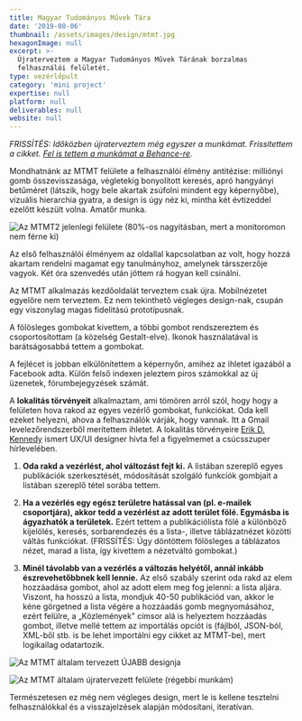 ```yaml
---
title: Magyar Tudományos Művek Tára
date: '2019-08-06'
thumbnail: /assets/images/design/mtmt.jpg
hexagonImage: null
excerpt: >-
  Újraterveztem a Magyar Tudományos Művek Tárának borzalmas
  felhasználói felületét.
type: vezérlőpult
category: 'mini project'
expertise: null
platform: null
deliverables: null
website: null
---
```

*FRISSÍTÉS: Időközben újraterveztem még egyszer a munkámat. Frissítettem a cikket. [Fel is tettem a munkámat a Behance-re](https://www.behance.net/gallery/87377841/Collections-of-Hungarian-Scientific-Works).*

Mondhatnánk az MTMT felülete a felhasználói élmény antitézise: milliónyi gomb összevisszasága, végletekig bonyolított keresés, apró hangyányi betűméret (látszik, hogy bele akartak zsúfolni mindent egy képernyőbe), vizuális hierarchia gyatra, a design is úgy néz ki, mintha két évtizeddel ezelőtt készült volna. Amatőr munka.

![Az MTMT2 jelenlegi felülete (80%-os nagyításban, mert a monitoromon nem férne ki)](/assets/images/design/mtmt2_eredeti.png)

Az első felhasználói élményem az oldallal kapcsolatban az volt, hogy hozzá akartam rendelni magamat egy tanulmányhoz, amelynek társszerzője vagyok. Két óra szenvedés után jöttem rá hogyan kell csinálni.

Az MTMT alkalmazás kezdőoldalát terveztem csak újra. Mobilnézetet egyelőre nem terveztem. Ez nem tekinthető végleges design-nak, csupán egy viszonylag magas fidelitású prototípusnak.

A fölösleges gombokat kivettem, a többi gombot rendszereztem és csoportosítottam (a közelség Gestalt-elve). Ikonok használatával is barátságosabbá tettem a gombokat.

A fejlécet is jobban elkülönítettem a képernyőn, amihez az ihletet igazából a Facebook adta. Külön felső indexen jeleztem piros számokkal az új üzenetek, fórumbejegyzések számát.

A **lokalitás törvényeit** alkalmaztam, ami tömören arról szól, hogy hogy a felületen hova rakod az egyes vezérlő gombokat, funkciókat. Oda kell ezeket helyezni, ahova a felhasználók várják, hogy vannak. Itt a Gmail levelezőrendszerből merítettem ihletet. A lokalitás törvényeire [Erik D. Kennedy](http://erikdkennedy.com/) ismert UX/UI designer hívta fel a figyelmemet a csúcsszuper hírlevelében.

1. **Oda rakd a vezérlést, ahol változást fejt ki.** A listában szereplő egyes publikációk szerkesztését, módosítását szolgáló funkciók gombjait a listában szereplő tétel sorába tettem.

2. **Ha a vezérlés egy egész területre hatással van (pl. e-mailek csoportjára), akkor tedd a vezérlést az adott terület fölé. Egymásba is ágyazhatók a területek.** Ezért tettem a publikációlista fölé a különböző kijelölés, keresés, sorbarendezés és a lista-, illetve táblázatnézet közötti váltás funkciókat. (FRISSÍTÉS: Úgy döntöttem fölösleges a táblázatos nézet, marad a lista, így kivettem a nézetváltó gombokat.)

3. **Minél távolabb van a vezérlés a változás helyétől, annál inkább észrevehetőbbnek kell lennie.** Az első szabály szerint oda rakd az elem hozzáadása gombot, ahol az adott elem meg fog jelenni: a lista aljára. Viszont, ha hosszú a lista, mondjuk 40-50 publikációd van, akkor le kéne görgetned a lista végére a hozzáadás gomb megnyomásához, ezért felülre, a „Közlemények” címsor alá is helyeztem hozzáadás gombot, illetve mellé tettem az importálás opciót is (fájlból, JSON-ból, XML-ből stb. is be lehet importálni egy cikket az MTMT-be), mert logikailag odatartozik.

![Az MTMT általam tervezett ÚJABB designja](https://mir-cdn.behance.net/v1/rendition/project_modules/max_1200/ba593387377841.5db6c987c5174.png)

![Az MTMT általam újratervezett felülete (régebbi munkám)](https://dl.dropboxusercontent.com/s/15zu5n0va4qc73i/mtmt3.png)

Természetesen ez még nem végleges design, mert le is kellene tesztelni felhasználókkal és a visszajelzések alapján módosítani, iteratívan.
